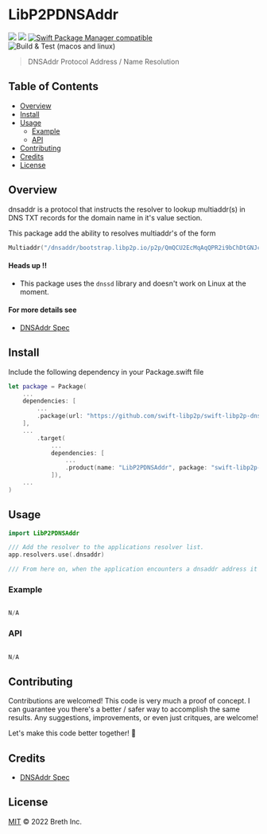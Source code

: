 # LibP2PDNSAddr

[![](https://img.shields.io/badge/made%20by-Breth-blue.svg?style=flat-square)](https://breth.app)
[![](https://img.shields.io/badge/project-libp2p-yellow.svg?style=flat-square)](http://libp2p.io/)
[![Swift Package Manager compatible](https://img.shields.io/badge/SPM-compatible-blue.svg?style=flat-square)](https://github.com/apple/swift-package-manager)
![Build & Test (macos and linux)](https://github.com/swift-libp2p/swift-libp2p-dnsaddr/actions/workflows/build+test.yml/badge.svg)

> DNSAddr Protocol Address / Name Resolution

## Table of Contents

- [Overview](#overview)
- [Install](#install)
- [Usage](#usage)
  - [Example](#example)
  - [API](#api)
- [Contributing](#contributing)
- [Credits](#credits)
- [License](#license)

## Overview
dnsaddr is a protocol that instructs the resolver to lookup multiaddr(s) in DNS TXT records for the domain name in it's value section.

This package add the ability to resolves multiaddr's of the form 

```Swift
Multiaddr("/dnsaddr/bootstrap.libp2p.io/p2p/QmQCU2EcMqAqQPR2i9bChDtGNJchTbq5TbXJJ16u19uLTa")
```

#### Heads up ‼️
- This package uses the `dnssd` library and doesn't work on Linux at the moment.

#### For more details see 
- [DNSAddr Spec](https://github.com/multiformats/multiaddr/blob/master/protocols/DNSADDR.md)


## Install 
Include the following dependency in your Package.swift file
```Swift
let package = Package(
    ...
    dependencies: [
        ...
        .package(url: "https://github.com/swift-libp2p/swift-libp2p-dnsaddr.git", .upToNextMajor(from: "0.0.1"))
    ],
    ...
        .target(
            ...
            dependencies: [
                ...
                .product(name: "LibP2PDNSAddr", package: "swift-libp2p-dnsaddr"),
            ]),
    ...
)
```

## Usage

```Swift
import LibP2PDNSAddr

/// Add the resolver to the applications resolver list. 
app.resolvers.use(.dnsaddr)

/// From here on, when the application encounters a dnsaddr address it will use this package to attempt to resolve it.

```


### Example

```Swift

N/A

```

### API
```Swift

N/A

```

## Contributing

Contributions are welcomed! This code is very much a proof of concept. I can guarantee you there's a better / safer way to accomplish the same results. Any suggestions, improvements, or even just critques, are welcome! 

Let's make this code better together! 🤝

## Credits

- [DNSAddr Spec](https://github.com/multiformats/multiaddr/blob/master/protocols/DNSADDR.md)

## License

[MIT](LICENSE) © 2022 Breth Inc.
